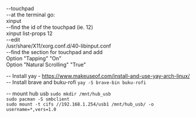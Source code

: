 
--touchpad  
--at the terminal go:  
xinput  
--find the id of the touchpad (ie. 12)  
xinput list-props 12  
--edit  
/usr/share/X11/xorg.conf.d/40-libinput.conf  
--find the section for touchpad and add  
Option "Tapping" "On"  
Option "Natural Scrolling" "True"  

-- Install yay - https://www.makeuseof.com/install-and-use-yay-arch-linux/
-- Install brave and buku-rofi
  `yay -S brave-bin buku-rofi`

-- mount hub usb
  `sudo mkdir /mnt/hub_usb`  
  `sudo pacman -S smbclient`  
  `sudo mount -t cifs //192.168.1.254/usb1 /mnt/hub_usb/ -o username=*,vers=1.0`  

